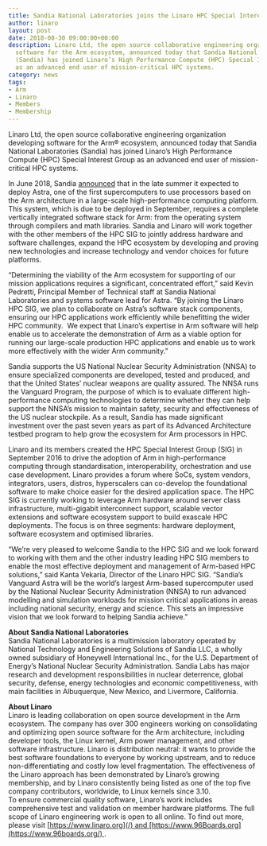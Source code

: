 ```yaml
---
title: Sandia National Laboratories joins the Linaro HPC Special Interest Group
author: linaro
layout: post
date: 2018-08-30 09:00:00+00:00
description: Linaro Ltd, the open source collaborative engineering organization developing
  software for the Arm ecosystem, announced today that Sandia National Laboratories
  (Sandia) has joined Linaro’s High Performance Compute (HPC) Special Interest Group
  as an advanced end user of mission-critical HPC systems.
category: news
tags:
- Arm
- Linaro
- Members
- Membership
---
```


Linaro Ltd, the open source collaborative engineering organization developing software for the Arm® ecosystem, announced today that Sandia National Laboratories (Sandia) has joined Linaro’s High Performance Compute (HPC) Special Interest Group as an advanced end user of mission-critical HPC systems.

In June 2018, Sandia [announced](https://share-ng.sandia.gov/news/resources/news_releases/arm_supercomputer/) that in the late summer it expected to deploy Astra, one of the first supercomputers to use processors based on the Arm architecture in a large-scale high-performance computing platform. This system, which is due to be deployed in September, requires a complete vertically integrated software stack for Arm: from the operating system through compilers and math libraries. Sandia and Linaro will work together with the other members of the HPC SIG to jointly address hardware and software challenges, expand the HPC ecosystem by developing and proving new technologies and increase technology and vendor choices for future platforms.

“Determining the viability of the Arm ecosystem for supporting of our mission applications requires a significant, concentrated effort,” said Kevin Pedretti, Principal Member of Technical staff at Sandia National Laboratories and systems software lead for Astra. “By joining the Linaro HPC SIG, we plan to collaborate on Astra’s software stack components, ensuring our HPC applications work efficiently while benefitting the wider HPC community.  We expect that Linaro’s expertise in Arm software will help enable us to accelerate the demonstration of Arm as a viable option for running our large-scale production HPC applications and enable us to work more effectively with the wider Arm community.”

Sandia supports the US National Nuclear Security Administration (NNSA) to ensure specialized components are developed, tested and produced, and that the United States’ nuclear weapons are quality assured. The NNSA runs the Vanguard Program, the purpose of which is to evaluate different high-performance computing technologies to determine whether they can help support the NNSA’s mission to maintain safety, security and effectiveness of the US nuclear stockpile. As a result, Sandia has made significant investment over the past seven years as part of its Advanced Architecture testbed program to help grow the ecosystem for Arm processors in HPC.

Linaro and its members created the HPC Special Interest Group (SIG) in September 2016 to drive the adoption of Arm in high-performance computing through standardisation, interoperability, orchestration and use case development. Linaro provides a forum where SoCs, system vendors, integrators, users, distros, hyperscalers can co-develop the foundational software to make choice easier for the desired application space. The HPC SIG is currently working to leverage Arm hardware around server class infrastructure, multi-gigabit interconnect support, scalable vector extensions and software ecosystem support to build exascale HPC deployments. The focus is on three segments: hardware deployment, software ecosystem and optimised libraries.

“We’re very pleased to welcome Sandia to the HPC SIG and we look forward to working with them and the other industry leading HPC SIG members to enable the most effective deployment and management of Arm-based HPC solutions,” said Kanta Vekaria, Director of the Linaro HPC SIG. “Sandia’s Vanguard Astra will be the world’s largest Arm-based supercomputer used by the National Nuclear Security Administration (NNSA) to run advanced modelling and simulation workloads for mission critical applications in areas including national security, energy and science. This sets an impressive vision that we look forward to helping Sandia achieve.”

**About Sandia National Laboratories**  
Sandia National Laboratories is a multimission laboratory operated by National Technology and Engineering Solutions of Sandia LLC, a wholly owned subsidiary of Honeywell International Inc., for the U.S. Department of Energy’s National Nuclear Security Administration. Sandia Labs has major research and development responsibilities in nuclear deterrence, global security, defense, energy technologies and economic competitiveness, with main facilities in Albuquerque, New Mexico, and Livermore, California.

**About Linaro**  
Linaro is leading collaboration on open source development in the Arm ecosystem. The company has over 300 engineers working on consolidating and optimizing open source software for the Arm architecture, including developer tools, the Linux kernel, Arm power management, and other software infrastructure. Linaro is distribution neutral: it wants to provide the best software foundations to everyone by working upstream, and to reduce non-differentiating and costly low level fragmentation. The effectiveness of the Linaro approach has been demonstrated by Linaro’s growing membership, and by Linaro consistently being listed as one of the top five company contributors, worldwide, to Linux kernels since 3.10.  
To ensure commercial quality software, Linaro’s work includes comprehensive test and validation on member hardware platforms. The full scope of Linaro engineering work is open to all online. To find out more, please visit [https://www.linaro.org](/) and [https://www.96Boards.org](https://www.96boards.org/) .